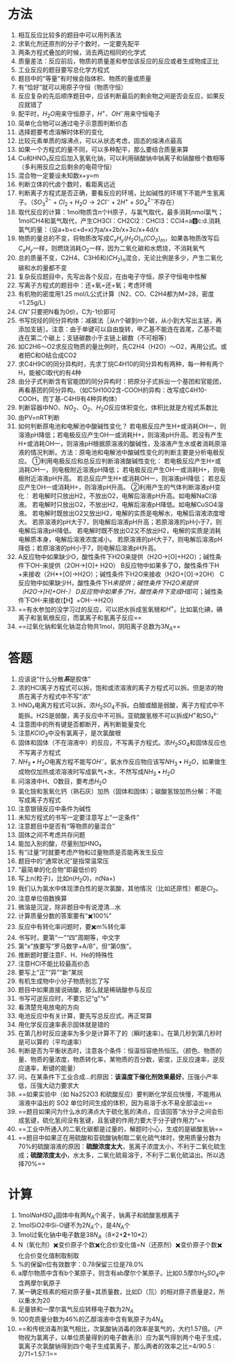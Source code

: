 
# 方法
1. 相互反应比较多的题目中可以用列表法
2. 求氧化剂还原剂的分子个数时，一定要先配平
3. 两条方程式叠加的时候，消去两边相同的化学式
4. 质量差法：反应前后，物质的质量差和参加该反应的反应或者生成物成正比
5. 工业反应的题目要写总化学方程式
6. 题目中的“等量”有时候会指体积、物质的量或质量
7. 有“恰好”就可以用原子守恒（物质守恒）
8. 反应复杂的先后顺序题目中，应该判断最后的剩余物之间是否会反应，如果反应就错了
9. 配平时，$H_2O$用来守恒原子，$H^+$、$OH^{-}$用来守恒电子
10. 简单化合物可以通过电子示意图判断价态
11. 选择题要考虑溶解时体积的变化
12. 比较元素单质的熔沸点，可以从状态考虑，固态的熔沸点最高
13. 如果一个方程式的量不同，可以多种配平，那么要结合质量来算
14. Cu和HNO₃反应后加入氢氧化钠，可以利用硝酸钠中钠离子和硝酸根个数相等（多利用反应之后剩余的电荷守恒）
15. 混合物一定要设未知数x+y=m
16. 判断立体的代卤个数时，看距离远近
17. 判断离子方程式是否正确，要看反应的环境，比如碱性的环境下不能产生氢离子。（$SO_3^{2-} + Cl_2 + H_2O \rightarrow 2Cl^- + 2H^+ + SO_4^{2-}$不存在）
18. 取代反应的计算：1mol物质含n个H原子，与氯气取代，最多消耗nmol氯气；1molCH4和氯气取代，产生CH3Cl：CH2Cl2：CHCl3：CCl4=a:b:c:d.消耗氯气的量：（设a+b+c+d=x)为a/x+2b/x+3c/x+4d/x
19. 物质的量总的不变，将物质改写成$C_xH_y(H_2O)_n(CO_2)_m$，如果各物质改写后$C_xH_y$一样，则燃烧消耗$O_2$一样，因为二氧化碳和水燃烧，不消耗氧气
20. 总的质量不变，C2H4、C3H6和$(CH_2)_n$混合，无论比例是多少，产生二氧化碳和水的量都不变
21. 复杂反应题目中，先写出各个反应，在由电子守恒，原子守恒电中性解
22. 写离子方程式的题目中：还+氧=还+氧；考虑环境
23. 有机物的密度用1.25 mol/L公式计算（N2、CO、C2H4都为M=28，密度=1.25g/L）
24. $CN^-$只要把N看为0价，C为-1价即可
25. 书写烷烃的同分异构体：减碳法［从n个碳到m个碳，从小到大写出主链，再添加支链］。注意：由于单键可以自由旋转，甲乙基不能连在首尾，乙基不能连在第二个碳上；支链碳数小于主链上碳数（不可相等）
26. 如C2H6～O2求反应物质的量比例时，先C2H4（H2O）～O2，再用公式。或者把C和O结合成CO2
27. 求C4H9Cl的同分异构时，先求丁烷C4H10的同分异构有两种，每一种有两个H，能被Cl取代的有4种
28. 由分子式判断含有官能团的同分异构时：把原分子式拆出一个基团和官能团，再看基团的同分异构。（如C5H10O2含-COOH的异构：改写成C4H10-COOH，而丁基-C4H9有4种异构体）
29. 判断容器中NO、$NO_2$、$O_2$、$H_2O$反应体积变化，体积比就是方程式系数比
30. 由PV=nRT判断
31. 如何判断原电池和电解池中酸碱性变化？
    若电极反应产生H+或消耗OH一，则溶液pH降低；若电极反应产生OH一或消耗H+，则溶液pH升高。若没有产生H+或消耗OH一，则溶液pH根据原溶液的酸碱性，及溶液产生水或者消耗原溶液的情况判断。方法：原电池和电解池中酸碱性变化的判断主要是分析电极反应。
    ①利用电极反应和总反应判断溶液酸碱性变化：
	若电极反应产生H+或消耗OH一，则电极附近溶液pH降低；
	若电极反应产生OH一或消耗H+，则电极附近溶液pH升高。
	若总反应产生H+或消耗OH一，则溶液pH降低；
	若总反应产生OH一或消耗H+，则溶液pH升高。
	②利用产生的气体判断溶液pH变化：
	若电解时只放出H2，不放出O2，电解后溶液pH升高。如电解NaCI溶液。
	若电解时只放出O2，不放出H2，电解后溶液pH降低。如电解CuSO4溶液。
	若电解时既放出O2又放出H2，电解的实质是电解水，电解后溶液浓度增大。
	若原溶液的pH大于7，则电解后溶液pH升高；若原溶液的pH小于7，则电解后溶液pH降低。
	若电解时既不放出O2又不放出H2，电解的实质是消耗电解质本身，电解后溶液浓度减小。
	若原溶液的pH大于7，则电解后溶液pH降低；若原溶液的pH小于7，则电解后溶液pH升高。
32. A反应物中如果缺少O，酸性条件下H2O来提供（H2O→[O]+H2O）；碱性条件下OH-来提供（2OH→[O]+ H2O）
	B反应物中如果多了O，酸性条件下H +来接收（2H*+[O]→H2O）；碱性条件下H2O来接收（H2O+[O]→2OH）
	C反应物中如果缺少H，酸性条件下H*来提供；碱性条件下H2O来提供（H2O→[H]+OH-）
	D反应物中如果多了H，酸性条件下变成H*即可；碱性条件下OH-来接收(【H】+OH-→H2O)
 32. ==有水参加的没学习过的反应，可以把水拆成氢氧根和$H^+$。比如氯化碘，碘离子和氢氧根反应，而氯离子和氢离子反应==
 33. ==过氧化钠和氧化钠混合物共1mol，阴阳离子总数为3$N_A$==
# 答题
1. 应该说“什么分散***系***是胶体”
2. 浓的HCl离子方程式可以拆，饱和或浓溶液的离子方程式可以拆。但是浓的物质在离子方程式中不写“浓”
3. HNO₃电离方程式可以拆，浓$H_2SO_4$不拆。白醋或醋是弱酸，离子方程式中不能拆。H2S是弱酸，离子反应中不可拆。亚硫酸氢根不可以拆成$H^+$和SO₃²⁻
4. 注意图中的所有键是否都断开，再判断能量变化
5. 注意$KClO_3$中没有氯离子，是次氯酸根
6. 固体和固体（不在溶液中）的反应，不写离子方程式。浓$H_2SO_4$和固体反应也不写离子方程式
7. $NH_3•H_2O$电离方程不能写$OH^{-}$。氨水作反应物应该写$NH_3•H_2O$，如果做生成物仅加热或浓溶液时写成氨气+水，不然写成$NH_3•H_2O$
8. 问溶液中H、O数目，要考虑$H_2O$
9. 氯化铵和氢氧化钙（熟石灰）加热（固体和固体）；碳酸氢铵加热分解：不能写成离子方程式
10. 注意银镜反应中条件为碱性
11. 未知方程式的书写一定要注意写上“一定条件”
12. 注意题目中是否有“等物质的量混合”
13. 固体之间不考虑共存问题
14. 能加入别的酸，尽量别加HNO₃
15. 有“过量”时就要考虑产物和过量物质是否能再发生反应
16. 题目中的“通常状况”是指常温常压
17. ”最简单的化合物“即最低价的
18. 写上n(粒子)，比如n($H_2O$)，n(Na+)
19. 我们认为氯水中体现漂白性的是次氯酸，其他情况（比如还原性）都是$Cl_2$。
20. 注意单位倍数换算
21. 微溶是沉淀，除非题目中有说澄清…水
22. 计算质量分数的答案要有“✖️100%”
21. 反应中有转化率问题时，要✖️m%转化率
22. 书写时，要第“一”“四”周期等，中文字
23. 第“x”族要写“罗马数字+A/B”，但“第0族”。
24. 推断题时要注意F、H、He的特殊性
25. 注意HCl不能比较最高价态
26. 要写上“正”“异”“新”某烷
27. 有机生成物中小分子物质别忘了写
28. 题目中如果直接说硝酸，那么就是稀硝酸参与反应
29. 书写可逆反应时，不要忘记“g”“s”
30. 看清楚充电放电的方向
31. 电池反应中有关计算，要先写总反应式，再正常算
32. 用化学反应速率表示固体就是错的
33. 在第几秒时反应速率为多少是计算不了的（瞬时速率）。在第几秒到第几秒时是可以算的（平均速率）
34. 判断是否为平衡状态时，注意各个条件：恒温恒容绝热恒压。（颜色、物质的量、物质的量浓度，物质转化率，某物质的百分数，密度，正反应速率，逆反应速率，断键的能量）
35. 问，在某条件下工业合成…的原因：**该温度下催化剂效果最好**，压强小产率低，压强大动力要求大
36. ==如果实验中（如 Na2S2O3 和硫酸反应）要判断化学反应快慢，不能用从溶液中溢出的 SO2 单位时间生成的体积，因为易溶于水不易全部溢出==
37. ==题目如果问为什么水的沸点大于硫化氢的沸点，应该回答“水分子之间会形成氢键，硫化氢间没有氢键，且氢键的作用力要大于分子键作用力”==
38. ==工业中所通入的二氧化碳都是过量的，解题时小心，生成的是碳酸氢钠==
39. ==题目中如果正在用硫酸和亚硫酸钠制取二氧化硫气体时，使用质量分数为70%的硫酸溶液的原因：**硫酸浓度太大**，氢离子浓度太小，不利于二氧化硫生成；**硫酸浓度太小**，水太多，二氧化硫易溶于，不利于二氧化硫溢出。所以选择70%==
# 计算
1. 1mol$NaHSO_4$固体中有两$N_A$个离子，钠离子和硫酸氢根离子
76. 1molSiO2中Si-O键不为2$N_A$个，是4$N_A$个
89. 1mol过氧化钠中电子数是38$N_A$（8×2+**2**+10×2）
90. N（氧化剂）✖️变价原子个数✖️化合价变化值=N（还原剂）✖️变价原子个数✖️化合价变化值制取制取
91. %的保留n位有效数字：0.78保留三位是78.0%
92. a摩尔物质中含有b个某原子，则含有ab摩尔个某原子。比如0.5摩尔$H_2SO_4$中含两摩尔氧原子
93. 某一确定核素的相对原子量=其质量数，比如D（氘）的相对原子质量是2，所以重水为20
94. 足量铁和一摩尔氯气反应转移电子数为2$N_A$
95. 100克质量分数为46%的乙醇溶液中含有氧原子为4$N_A$
96. ==和传统消毒剂氯气相比，次氯酸钠消毒的效率是氯气的，大约1.57倍。（产物视为氯离子，以单位质量得到的电子数表示）应为氯气得到两个电子生成，氯离子次氯酸钠得到四个电子生成氯离子，那么两者的效率之比=4/90.5 : 2/71=1.57:1==